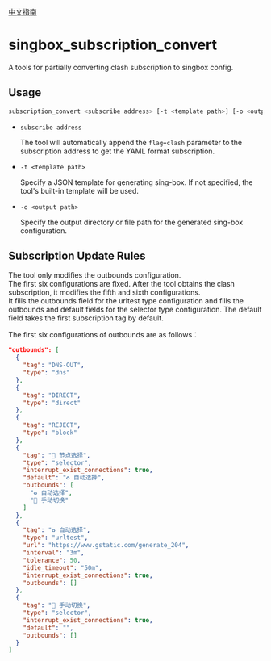 [中文指南](https://blog.picopock.com/2023/02/12/debian/debian/#%E9%83%A8%E7%BD%B2-singBox-%E5%AE%B9%E5%99%A8)

# singbox_subscription_convert

A tools for partially converting clash subscription to singbox config.

## Usage

```sh
subscription_convert <subscribe address> [-t <template path>] [-o <output path>]
```

- `subscribe address`

  The tool will automatically append the `flag=clash` parameter to the subscription address to get the YAML format subscription.

- `-t <template path>`

  Specify a JSON template for generating sing-box. If not specified, the tool's built-in template will be used.

- `-o <output path>`

  Specify the output directory or file path for the generated sing-box configuration.

## Subscription Update Rules

The tool only modifies the outbounds configuration.  
The first six configurations are fixed. After the tool obtains the clash subscription, it modifies the fifth and sixth configurations.  
It fills the outbounds field for the urltest type configuration and fills the outbounds and default fields for the selector type configuration. The default field takes the first subscription tag by default.

The first six configurations of outbounds are as follows：

```json
"outbounds": [
  {
    "tag": "DNS-OUT",
    "type": "dns"
  },
  {
    "tag": "DIRECT",
    "type": "direct"
  },
  {
    "tag": "REJECT",
    "type": "block"
  },
  {
    "tag": "🚀 节点选择",
    "type": "selector",
    "interrupt_exist_connections": true,
    "default": "♻️ 自动选择",
    "outbounds": [
      "♻️ 自动选择",
      "🚀 手动切换"
    ]
  },
  {
    "tag": "♻️ 自动选择",
    "type": "urltest",
    "url": "https://www.gstatic.com/generate_204",
    "interval": "3m",
    "tolerance": 50,
    "idle_timeout": "50m",
    "interrupt_exist_connections": true,
    "outbounds": []
  },
  {
    "tag": "🚀 手动切换",
    "type": "selector",
    "interrupt_exist_connections": true,
    "default": "",
    "outbounds": []
  }
]
```